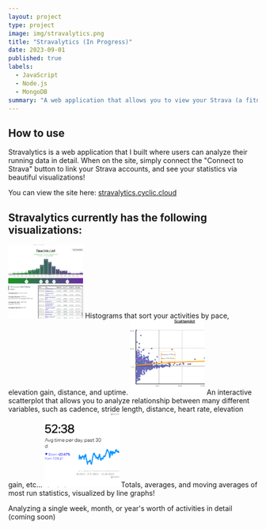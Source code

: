 ```yaml
---
layout: project
type: project
image: img/stravalytics.png
title: "Stravalytics (In Progress)"
date: 2023-09-01
published: true
labels:
  - JavaScript
  - Node.js
  - MongoDB
summary: "A web application that allows you to view your Strava (a fitness tracker) activities in great detail via different visualizations."
---
```

## How to use
Stravalytics is a web application that I built where users can analyze their running data in detail. When on the site, simply connect the "Connect to Strava" button to link your Strava accounts, and see your statistics via beautiful visualizations!

You can view the site here: [stravalytics.cyclic.cloud](https://stravalytics.cyclic.cloud/)

## Stravalytics currently has the following visualizations:
<img class="img-fluid" width = "30%" src="../img/stravalytics.png">
Histograms that sort your activities by pace, elevation gain, distance, and uptime.

   
<img class="img-fluid" width = "30%" src="../img/stravalytics_scatter.png">
An interactive scatterplot that allows you to analyze relationship between many different variables, such as cadence, stride length, distance, heart rate, elevation gain, etc...


<img class="img-fluid" width = "30%" src="../img/stravalytics_line.png">
Totals, averages, and moving averages of most run statistics, visualized by line graphs!


Analyzing a single week, month, or year's worth of activities in detail (coming soon)


